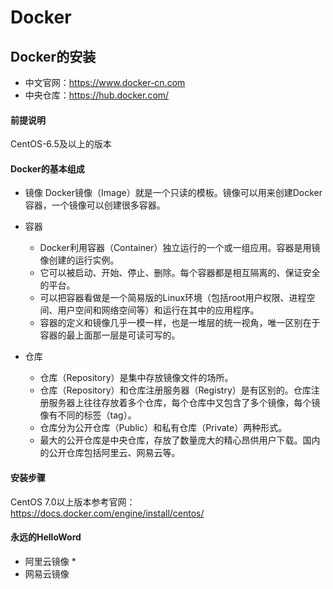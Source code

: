 # Docker

## Docker的安装
* 中文官网：https://www.docker-cn.com
* 中央仓库：https://hub.docker.com/

#### 前提说明
CentOS-6.5及以上的版本

#### Docker的基本组成
* 镜像
Docker镜像（Image）就是一个只读的模板。镜像可以用来创建Docker容器，一个镜像可以创建很多容器。


* 容器
	* Docker利用容器（Container）独立运行的一个或一组应用。容器是用镜像创建的运行实例。
	* 它可以被启动、开始、停止、删除。每个容器都是相互隔离的、保证安全的平台。
	* 可以把容器看做是一个简易版的Linux环境（包括root用户权限、进程空间、用户空间和网络空间等）和运行在其中的应用程序。
	* 容器的定义和镜像几乎一模一样，也是一堆层的统一视角，唯一区别在于容器的最上面那一层是可读可写的。


* 仓库
	* 仓库（Repository）是集中存放镜像文件的场所。
	* 仓库（Repository）和仓库注册服务器（Registry）是有区别的。仓库注册服务器上往往存放着多个仓库，每个仓库中又包含了多个镜像，每个镜像有不同的标签（tag）。
	* 仓库分为公开仓库（Public）和私有仓库（Private）两种形式。
	* 最大的公开仓库是中央仓库，存放了数量庞大的精心昂供用户下载。国内的公开仓库包括阿里云、网易云等。


#### 安装步骤
CentOS 7.0以上版本参考官网：https://docs.docker.com/engine/install/centos/

#### 永远的HelloWord
* 阿里云镜像
	* 
* 网易云镜像